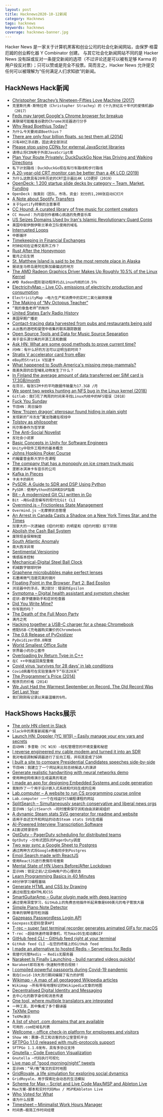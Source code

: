```yaml
---
layout: post
title: Hacknews2020-10-12新闻
category: Hacknews
tags: hacknews
keywords: hacknews
coverage: hacknews-banner.jpg
---
```


Hacker News 是一家关于计算机黑客和创业公司的社会化新闻网站，由保罗·格雷厄姆的创业孵化器 Y Combinator 创建。
与其它社会化新闻网站不同的是 Hacker News 没有踩或反对一条提交新闻的选项（不过评论还是可以被有足够 Karma 的用户投反对票）；只可以赞或是完全不投票。简而言之，Hacker News 允许提交任何可以被理解为“任何满足人们求知欲”的新闻。

## HackNews Hack新闻


- [Christopher Strachey’s Nineteen-Fifties Love Machine (2017)](https://www.newyorker.com/tech/annals-of-technology/christopher-stracheys-nineteen-fifties-love-machine)
- `克里斯托弗·斯特拉奇（Christopher Strachey）的《十九世纪五十年代的爱情机器》（2017）`
- [Feds may target Google's Chrome browser for breakup](https://www.politico.com/news/2020/10/10/feds-may-target-googles-chrome-browser-for-breakup-428468)
- `美联储可能瞄准谷歌的Chrome浏览器进行分手`
- [Why Read Boethius Today?](https://aeon.co/essays/why-we-should-read-boethiuss-consolation-of-philosophy-today)
- `为什么今天要阅读Boethius？`
- [There are only four billion floats, so test them all (2014)](https://randomascii.wordpress.com/2014/01/27/theres-only-four-billion-floatsso-test-them-all/)
- `只有40亿浮点数，因此请全部测试`
- [Please stop using CDNs for external JavaScript libraries](https://shkspr.mobi/blog/2020/10/please-stop-using-cdns-for-external-javascript-libraries/)
- `请停止将CDN用于外部JavaScript库`
- [Plan Your Route Privately: DuckDuckGo Now Has Driving and Walking Directions](https://spreadprivacy.com/duckduckgo-search-map-directions/)
- `私下计划路线：DuckDuckGo现在有行车路线和步行路线`
- [A 20-year-old CRT monitor can be better than a 4K LCD (2019)](https://www.vice.com/en/article/kz4gqm/why-this-20-year-old-crt-monitor-is-better-than-a-4k-lcd)
- `为什么这款具有20年历史的CRT显示器比4K LCD更好（2019）`
- [OpenDeck: 1,200 startup slide decks by category – Team, Market, Funding](item?id=24745542)
- `OpenDeck：按类别（团队，市场，资金）划分的1,200张启动幻灯片`
- [A Note about Spotify Transfers](https://songshift.com/blog/spotify_transfers)
- `关于Spotify转移的注意事项`
- [CC Hound: A curated library of free music for content creators](https://cchound.com/)
- `CC Hound：为内容创作者精心挑选的免费音乐库`
- [US Seizes Domains Used by Iran's Islamic Revolutionary Guard Corps](https://www.justice.gov/opa/pr/united-states-seizes-domain-names-used-iran-s-islamic-revolutionary-guard-corps)
- `美国夺取伊朗伊斯兰革命卫队使用的域名`
- [Interrupted Loops](https://leancrew.com/all-this/2020/10/interrupted-loops/)
- `中断循环`
- [Timekeeping in Financial Exchanges](https://www.lucaspauker.ml/articles/20)
- `时钟如何在证券交易所工作？`
- [Rust After the Honeymoon](http://dtrace.org/blogs/bmc/2020/10/11/rust-after-the-honeymoon/)
- `蜜月之后生锈`
- [St. Matthew Island is said to be the most remote place in Alaska](https://www.hakaimagazine.com/features/the-island-humans-cant-conquer/)
- `据说圣马修岛是阿拉斯加最偏远的地方`
- [The AMD Radeon Graphics Driver Makes Up Roughly 10.5% of the Linux Kernel](https://www.phoronix.com/scan.php?page=news_item&px=Linux-5.9-AMDGPU-Stats)
- `AMD Radeon图形驱动程序约占Linux内核的10.5％`
- [ElectricityMap – Live CO₂ emissions of electricity production and consumption](https://www.electricitymap.org/)
- `ElectricityMap –电力生产和消费中的实时二氧化碳排放量`
- [The Making of “My Octopus Teacher“](https://seachangeproject.exposure.co/the-making-of-my-octopus-teachernbsp?embed=true)
- `“我的章鱼老师”的制作`
- [United States Early Radio History](https://earlyradiohistory.us/)
- `美国早期广播史`
- [Contact-tracing data harvested from pubs and restaurants being sold](https://www.thetimes.co.uk/article/contact-tracing-data-harvested-from-pubs-and-restaurants-being-sold-on-s0d85mkrr)
- `从出售的酒吧和餐馆中收集的联系跟踪数据`
- [Open Source Tools and Data for Music Source Separation](https://source-separation.github.io/tutorial/landing.html)
- `用于音乐源分离的开源工具和数据`
- [Ask HN: What are some good methods to prove current time?](item?id=24744531)
- `问HN：有什么好的方法可以证明当前时间？`
- [Stratix V accelerator card from eBay](https://j-marjanovic.io/stratix-v-accelerator-card-from-ebay.html)
- `eBay的Stratix V加速卡`
- [What happened to South America's missing mega-mammals?](https://www.nytimes.com/2020/10/08/science/mammals-south-america-extinction.html)
- `南美失踪的巨型哺乳动物发生了什么？`
- [In Finland the average amount of data transferred per SIM card is 17.3GB/month](https://twitter.com/mikko/status/1315178802356649986)
- `在芬兰，每张SIM卡的平均数据传输量为17.3GB /月`
- [We spent two weeks hunting an NFS bug in the Linux kernel (2018)](https://about.gitlab.com/blog/2018/11/14/how-we-spent-two-weeks-hunting-an-nfs-bug/)
- `Gitlab：我们花了两周的时间来寻找Linux内核中的NFS错误（2018）`
- [Fuck You Sunday](https://fuckyousunday.com)
- `节目HN：周日操你`
- [New 'frozen dragon' pterosaur found hiding in plain sight](https://www.nationalgeographic.com/science/2019/09/cryodrakon-new-frozen-dragon-pterosaur-found-hiding-in-plain-sight/)
- `发现新的“冷冻龙”翼龙隐藏在视线中`
- [Tolstoy as philosopher](https://greenash.net.au/thoughts/2020/10/tolstoy-the-forgotten-philosopher/)
- `托尔斯泰作为哲学家`
- [The Anti-Social Novelist](https://newrepublic.com/article/159669/anti-social-novelist)
- `反社会小说家`
- [Basic Concepts in Unity for Software Engineers](https://blog.eyas.sh/2020/10/unity-for-engineers-pt1-basic-concepts/)
- `Unity中软件工程师的基本概念`
- [Johns Hopkins Poker Course](https://hopkinspokercourse.com/)
- `约翰霍普金斯大学扑克课程`
- [The company that has a monopoly on ice cream truck music](https://thehustle.co/the-company-that-has-a-monopoly-on-ice-cream-truck-music)
- `垄断冰淇淋卡车音乐的公司`
- [Kafka in Pieces](https://thebaffler.com/latest/kafka-in-pieces-goldman)
- `卡夫卡的碎片`
- [PySDR: A Guide to SDR and DSP Using Python](https://pysdr.org/index.html)
- `PySDR：使用Python的SDR和DSP指南`
- [Bit – A modernized Git CLI written in Go](https://github.com/chriswalz/bit)
- `Bit –用Go语言编写的现代化Git CLI`
- [Overmind.js – Frictionless State Management](https://overmindjs.org/)
- `Overmind.js –无摩擦状态管理`
- [An Arrest in Canada Casts a Shadow on a New York Times Star, and the Times](https://www.nytimes.com/2020/10/11/business/media/new-york-times-rukmini-callimachi-caliphate.html#click=https://t.co/7Wvd5lPN1X)
- `加拿大的一次逮捕给《纽约时报》的明星和《纽约时报》投下阴影`
- [Abolish the Cash Bail System](https://arcdigital.media/abolish-the-cash-bail-system-3cf6476ecaae)
- `废除现金保释制度`
- [South Atlantic Anomaly](https://en.wikipedia.org/wiki/South_Atlantic_Anomaly)
- `南大西洋异常`
- [Sentimental Versioning](http://sentimentalversioning.org)
- `情感版本控制`
- [Mechanical-Digital Steel Ball Clock](https://www.instructables.com/Mechanical-Digital-Steel-Ball-Clock/)
- `机械数字钢球时钟`
- [Graphene microbubbles make perfect lenses](https://phys.org/news/2020-10-graphene-microbubbles-lenses.html)
- `石墨烯微气泡是完美的镜片`
- [Floating Point in the Browser, Part 2: Bad Epsilon](https://randomascii.wordpress.com/2020/10/11/floating-point-in-the-browser-part-2-bad-epsilon/)
- `浏览器中的浮点，第2部分：错误的Epsilon`
- [Symptoma – Digital health assistant and symptom checker](https://www.symptoma.com/)
- `症状–数字健康助手和症状检查器`
- [Did You Write Mine?](https://www.mlb.com/news/whitey-ford-asks-about-own-obituary)
- `你写我的吗？`
- [The Death of the Full Moon Party](https://www.bbc.co.uk/news/extra/sgzd3bkqdp/thailand-death-of-the-full-moon-party)
- `满月之死`
- [Hacking together a USB-C charger for a cheap Chromebook](https://blog.filippo.io/usb-c-charger-for-a-cheap-chromebook/)
- `搭配USB-C充电器购买廉价的Chromebook`
- [The 0.8 Release of PyOxidizer](https://gregoryszorc.com/blog/2020/10/12/announcing-the-0.8-release-of-pyoxidizer/)
- `PyOxidizer的0.8释放`
- [World Smallest Office Suite](https://zserge.com/posts/awfice/)
- `世界最小的办公套件`
- [Overloading by Return Type in C++](https://artificial-mind.net/blog/2020/10/10/return-type-overloading)
- `在C ++中按返回类型重载`
- [Covid virus ‘survives for 28 days’ in lab conditions](https://www.bbc.com/news/health-54500673)
- `Covid病毒可在实验室条件下“存活28天”`
- [The Programmer's Price (2014)](https://www.newyorker.com/magazine/2014/11/24/programmers-price)
- `程序员的价格（2014）`
- [We Just Had the Warmest September on Record. The Old Record Was Set Last Year](https://www.nytimes.com/2020/10/07/climate/hottest-september.html)
- `我们刚刚有记录以来最温暖的9月。`


## HackShows Hacks展示

- [ The only HN client in Slack](https://slack.com/apps/A0187LHV5QC-digest)
- `Slack中的黑客新闻客户端`
- [Launch HN: Doppler (YC W19) – Easily manage your env vars and secrets](item?id=24719722)
- `启动HN：多普勒（YC W19）–轻松管理您的环境变量和秘密`
- [ I reverse engineered my cable modem and turned it into an SDR](https://stdw.github.io/cm-sdr/)
- `我对电缆调制解调器进行了反向工程，并将其变成了SDR`
- [ I built a site to compare Presidential Candidates speeches side-by-side](https://biden-trump-speeches-search.typesense.org/)
- `节目HN：我建立了一个网站来比较总统候选人的演讲`
- [ Generate realistic handwriting with neural networks demo](https://www.calligrapher.ai/)
- `使用神经网络演示生成逼真的笔迹`
- [ I made an app for designing Embedded Systems and code generation](https://www.fsmpro.io)
- `我制作了一个用于设计嵌入式系统和代码生成的应用`
- [ Lab.computer – A website to run CS programming course online](https://lab.computer/docs/introduction/getting_started_instructor/)
- `Lab.computer –一个在线运行CS编程课程的网站`
- [ SplitSearch – Simultaneously search conservative and liberal news orgs](https://splitsearch.netlify.app/)
- `显示HN：SplitSearch –同时搜索保守派和自由派新闻组织`
- [ A dynamic Steam stats SVG generator for readme and website](https://github.com/Ananto30/steam-stat)
- `适用于自述文件和网站的动态Steam stats SVG生成器`
- [ AI-Powered Interview Transcription Software](https://speechtext.ai/transcription-of-interviews)
- `AI面试转录软件`
- [ OptDuty – PagerDuty scheduling for distributed teams](https://optduty.com/)
- `OptDuty –分布式团队的PagerDuty调度`
- [ Two way sync a Google Sheet to Postgres](https://doc.seekwell.io/syncsheet)
- `通过两种方式将Google表格同步到Postgres`
- [ Emoji Search made with ReactJS](https://braydentw.github.io/react-emoji-search/)
- `使用ReactJS进行表情符号搜索`
- [ Mental State of HN Users Before/After Lockdown](https://www.kaggle.com/kag888/mental-state-of-hn-users-before-after-lockdown)
- `显示HN：锁定之前/之后HN用户的心理状态`
- [ Learn Programming Basics in 40 Minutes](https://nbasic.net/apps/tutorial_learn.html)
- `40分钟学习编程基础`
- [ Generate HTML and CSS by Drawing](https://aspect.app?hacker-news)
- `通过绘图生成HTML和CSS`
- [ SmartGuitarAmp – Guitar plugin made with deep learning](https://github.com/keyth72/SmartGuitarAmp)
- `通过使用深度学习，GitHub上的免费吉他插件听起来像是600美元的电子管放大器`
- [ Simple Piano Note Detector](https://github.com/apankrat/note-detector)
- `简单的钢琴音符检测器`
- [ Gazepass Passwordless Login API](item?id=24741915)
- `Gazepass无密码登录API`
- [ T-rec – super fast terminal recorder generates animated GIFs for macOS](https://github.com/sassman/t-rec-rs)
- `T-rec –超级快速终端录像机，可为macOS生成动画GIF`
- [ GitHub feed CLI – GitHub feed right at your terminal](https://github.com/RocktimSaikia/github-feed-cli)
- `GitHub feed CLI –在您的终端上的GitHub feed`
- [ I made an alternative to hosted Redis – Serverless for Redis](https://thiicket.com/)
- `我替代托管Redis – Redis无服务器`
- [ Narakeet Is Finally Launching - build narrated videos quickly!](https://www.narakeet.com/launching/)
- `Narakeet即将发布-快速制作旁白视频！`
- [ I compiled powerful passports during Covid-19 pandemic](https://visalist.io/passport/ranking/strongest-covid-passport)
- `我在Covid-19大流行期间编辑了有力的护照`
- [ Wikimap – A map of all geotagged Wikipedia articles](https://wikimap.wiki/)
- `Wikimap –所有带有地理标记的Wikipedia文章的地图`
- [ Decentralised Digital Identity and Messaging](item?id=24739415)
- `去中心化的数字身份和消息传递`
- [ One tool, where multiple translators are integrated](https://github.com/nidhaloff/deep-translator)
- `一种工具，其中集成了多个翻译器`
- [ TeXMe Demo](https://spdocs.github.io/texme/examples/demo.html)
- `TeXMe演示`
- [ A list of short .com domains that are available](http://availabledomainslist.com/)
- `可用的.com短域名列表`
- [ Wellcome – office check-in platform for employees and visitors](https://www.wellcome.me)
- `Show HN：惠康–员工和访客的办公室登机平台`
- [ SFTPGo 1.1.0 released with multi-protocols support](item?id=24744270)
- `SFTPGo 1.1.0发布，具有多协议支持`
- [ Gnutella – Code Execution Visualization](http://gnutella.io/?clid=hn)
- `Gnutella –代码执行可视化`
- [ Live map of “good morning/night” tweets](http://wakingandsleeping-globe.glitch.me/)
- `显示HN：“早/晚”推文的实时地图`
- [ GridRoyale, a life simulation for exploring social dynamics](https://github.com/cool-RR/grid_royale)
- `GridRoyale，用于探索社会动态的生活模拟`
- [ Scheme for Max – Script and Live Code Max/MSP and Ableton Live](https://www.youtube.com/watch?v=ErirIFCTdjg&t=3s&ab_channel=MusicwithLisp)
- `Max方案-脚本和实时代码Max / MSP和Ableton Live`
- [ Who Voted for What](https://chrome.google.com/webstore/detail/who-voted/keocnjgdjnbpjkdjadhnimlocjnhemii?hl=en&authuser=0)
- `谁为什么投票`
- [ Timesheet – Minimalist Work Hours Manager](https://timesheet.js.org/)
- `时间表–极简工作时间经理`

